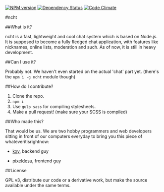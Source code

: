 [![NPM version](https://badge.fury.io/js/ncht.png)](http://badge.fury.io/js/ncht) [![Dependency Status](https://david-dm.org/ncht/ncht.png)](https://david-dm.org/ncht/ncht) [![Code Climate](https://codeclimate.com/github/ncht/ncht/badges/gpa.png)](https://codeclimate.com/github/ncht/ncht)

#ncht

##What is it?

ncht is a fast, lightweight and cool chat system which is based on Node.js. It is supposed to become a fully fledged chat application, with features like nicknames, online lists, moderation and such. As of now, it is still in heavy development.

##Can I use it?

Probably not. We haven't even started on the actual 'chat' part yet.
(there's the `npm i -g ncht` module though)

##How do I contribute?

1. Clone the repo.
2. `npm i`
3. Use `gulp sass` for compiling stylesheets.
4. Make a pull request! (make sure your SCSS is compiled)

##Who made this?

That would be us. We are two hobby programmers and web developers sitting in front of our computers everyday to bring you this piece of whateveritisrightnow:

- [kxy](http://kyr.li), backend guy

- [pixeldesu](http://pixeldesu.de), frontend guy

##License

GPL v3, distribute our code or a derivative work, but make the source available under the same terms.
